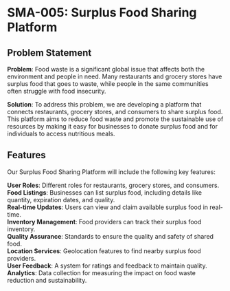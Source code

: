 # SMA-005: Surplus Food Sharing Platform

## Problem Statement

**Problem**: Food waste is a significant global issue that affects both the environment and people in need. Many restaurants and grocery stores have surplus food that goes to waste, while people in the same communities often struggle with food insecurity.

**Solution**: To address this problem, we are developing a platform that connects restaurants, grocery stores, and consumers to share surplus food. This platform aims to reduce food waste and promote the sustainable use of resources by making it easy for businesses to donate surplus food and for individuals to access nutritious meals.

## Features
Our Surplus Food Sharing Platform will include the following key features:

**User Roles**: Different roles for restaurants, grocery stores, and consumers.<br>
**Food Listings**: Businesses can list surplus food, including details like quantity, expiration dates, and quality.<br>
**Real-time Updates**: Users can view and claim available surplus food in real-time.<br>
**Inventory Management**: Food providers can track their surplus food inventory.<br>
**Quality Assurance**: Standards to ensure the quality and safety of shared food.<br>
**Location Services**: Geolocation features to find nearby surplus food providers.<br>
**User Feedback**: A system for ratings and feedback to maintain quality.<br>
**Analytics**: Data collection for measuring the impact on food waste reduction and sustainability.<br>